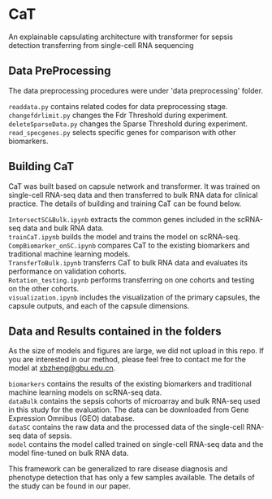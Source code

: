 # CaT
An explainable capsulating architecture with transformer for sepsis detection transferring from single-cell RNA sequencing

## Data PreProcessing 
The data preprocessing procedures were under 'data preprocessing' folder.

`readdata.py` contains related codes for data preprocessing stage.   
`changefdrlimit.py` changes the Fdr Threshold during experiment.   
`deleteSparseData.py` changes the Sparse Threshold during experiment.   
`read_specgenes.py` selects specific genes for comparison with other biomarkers.

## Building CaT
CaT was built based on capsule network and transformer. It was trained on single-cell RNA-seq data and then transferred to bulk RNA data for clinical practice. The details of building and training CaT can be found below.

`IntersectSC&Bulk.ipynb` extracts the common genes included in the scRNA-seq data and bulk RNA data.   
`trainCaT.ipynb` builds the model and trains the model on scRNA-seq.   
`CompBiomarker_onSC.ipynb` compares CaT to the existing biomarkers and traditional machine learning models.   
`TransferToBulk.ipynb` transferrs CaT to bulk RNA data and evaluates its performance on validation cohorts.   
`Rotation_testing.ipynb` performs transferring on one cohorts and testing on the other cohorts.   
`visualization.ipynb` includes the visualization of the primary capsules, the capsule outputs, and each of the capsule dimensions.  

## Data and Results contained in the folders
As the size of models and figures are large,  we did not upload in this repo. If you are interested in our method, please feel free to contact me for the model at xbzheng@gbu.edu.cn.

`biomarkers` contains the results of the existing biomarkers and traditional machine learning models on scRNA-seq data.   
`dataBulk` contains the sepsis cohorts of microarray and bulk RNA-seq used in this study for the evaluation. The data can be downloaded from Gene Expression Omnibus (GEO) database.   
`dataSC` contains the raw data and the processed data of the single-cell RNA-seq data of sepsis.   
`model` contains the model called trained on single-cell RNA-seq data and the model fine-tuned on bulk RNA data.   


    
This framework can be generalized to rare disease diagnosis and phenotype detection that has only a few samples available. The details of the study can be found in our paper.
